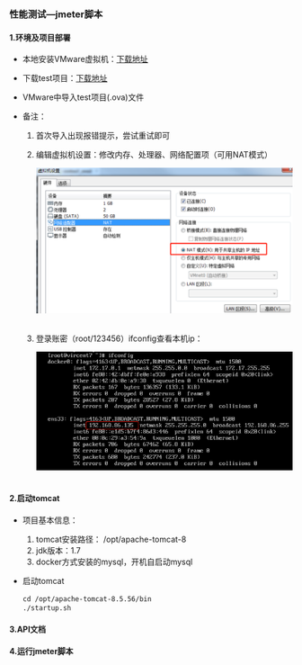 ### 性能测试—jmeter脚本

#### 1.环境及项目部署

- 本地安装VMware虚拟机：[下载地址](https://pan.baidu.com/s/1Nfq1LnkovlEOXeHsXWq99A)

- 下载test项目：[下载地址](https://pan.baidu.com/s/1FxHr_C1pWM1OOknRAV2v9Q)

- VMware中导入test项目(.ova)文件

- 备注：

  1. 首次导入出现报错提示，尝试重试即可

  2. 编辑虚拟机设置：修改内存、处理器、网络配置项（可用NAT模式）

     <div align="left"> <img src="pics/vmware1.png" width="800"/> </div><br>

  3. 登录账密（root/123456）ifconfig查看本机ip：

     <div align="left"> <img src="pics/vmware2.png" width="800"/> </div><br>

     

#### 2.启动tomcat

- 项目基本信息：
  1. tomcat安装路径：   /opt/apache-tomcat-8
  2. jdk版本：1.7  
  3. docker方式安装的mysql，开机自启动mysql

- 启动tomcat

  ```shell
  cd /opt/apache-tomcat-8.5.56/bin
  ./startup.sh  
  ```

#### 3.API文档



#### 4.运行jmeter脚本



